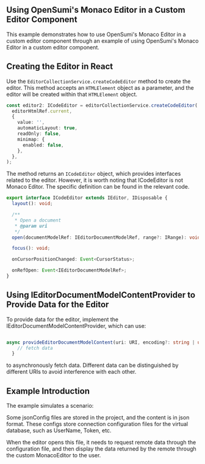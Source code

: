 ## Using OpenSumi's Monaco Editor in a Custom Editor Component

This example demonstrates how to use OpenSumi's Monaco Editor in a custom editor component through an example of using OpenSumi's Monaco Editor in a custom editor component.

## Creating the Editor in React

Use the `EditorCollectionService.createCodeEditor` method to create the editor. This method accepts an `HTMLElement` object as a parameter, and the editor will be created within that `HTMLElement` object.

```typescript
const editor2: ICodeEditor = editorCollectionService.createCodeEditor(
  editorHtmlRef.current,
  {
    value: '',
    automaticLayout: true,
    readOnly: false,
    minimap: {
      enabled: false,
    },
  },
);
```

The method returns an `ICodeEditor` object, which provides interfaces related to the editor. However, it is worth noting that ICodeEditor is not Monaco Editor. The specific definition can be found in the relevant code.

```typescript
export interface ICodeEditor extends IEditor, IDisposable {
  layout(): void;

  /**
   * Open a document
   * @param uri
   */
  open(documentModelRef: IEditorDocumentModelRef, range?: IRange): void;

  focus(): void;

  onCursorPositionChanged: Event<CursorStatus>;

  onRefOpen: Event<IEditorDocumentModelRef>;
}
```

## Using IEditorDocumentModelContentProvider to Provide Data for the Editor

To provide data for the editor, implement the IEditorDocumentModelContentProvider, which can use:

```typescript

async provideEditorDocumentModelContent(uri: URI, encoding?: string | undefined): Promise<string> {
    // fetch data
  }
```

to asynchronously fetch data. Different data can be distinguished by different URIs to avoid interference with each other.

## Example Introduction

The example simulates a scenario:

Some jsonConfig files are stored in the project, and the content is in json format. These configs store connection configuration files for the virtual database, such as UserName, Token, etc.

When the editor opens this file, it needs to request remote data through the configuration file, and then display the data returned by the remote through the custom MonacoEditor to the user.
